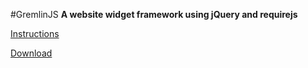 #GremlinJS
**A website widget framework using jQuery and requirejs**


[Instructions](http://grmlin.github.com/gremlinjs/)

[Download](https://github.com/grmlin/gremlinjs/downloads)